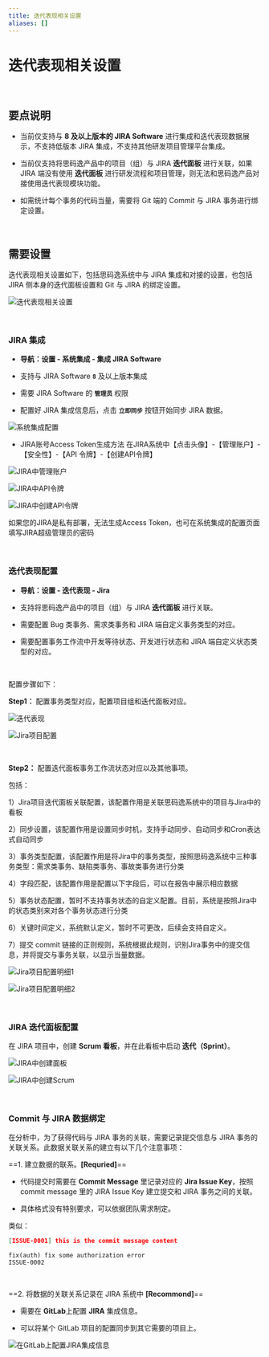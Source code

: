 ```yaml
---
title: 迭代表现相关设置
aliases: []
---
```


# 迭代表现相关设置

<br />

## 要点说明

-   当前仅支持与 **8 及以上版本的 JIRA Software** 进行集成和迭代表现数据展示，不支持低版本 JIRA 集成，不支持其他研发项目管理平台集成。

-   当前仅支持将思码逸产品中的项目（组）与 JIRA **迭代面板** 进行关联，如果 JIRA 端没有使用 **迭代面板** 进行研发流程和项目管理，则无法和思码逸产品对接使用迭代表现模块功能。

-   如需统计每个事务的代码当量，需要将 Git 端的 Commit 与 JIRA 事务进行绑定设置。

<br />

## 需要设置

迭代表现相关设置如下，包括思码逸系统中与 JIRA 集成和对接的设置，也包括 JIRA 侧本身的迭代面板设置和 Git 与 JIRA 的绑定设置。

![迭代表现相关设置](https://release-note.oss-cn-hongkong.aliyuncs.com/2022_v2/223_sprint_setup_01.png)

<br />

### JIRA 集成

-   **导航：设置 - 系统集成 - 集成 JIRA Software**

-   支持与 JIRA Software **`8`** 及以上版本集成

-   需要 JIRA Software 的 **`管理员`** 权限

-   配置好 JIRA 集成信息后，点击 **`立即同步`** 按钮开始同步 JIRA 数据。

![系统集成配置](https://release-note.oss-cn-hongkong.aliyuncs.com/2022_v2/223_sprint_setup_02.png)

-   JIRA账号Access Token生成方法
在JIRA系统中【点击头像】-【管理账户】-【安全性】-【API 令牌】-【创建API令牌】

![JIRA中管理账户](https://release-note.oss-cn-hongkong.aliyuncs.com/2022_v2/224_sprint_setup_03.png)

![JIRA中API令牌](https://release-note.oss-cn-hongkong.aliyuncs.com/2022_v2/225_sprint_setup_04.png)

![JIRA中创建API令牌](https://release-note.oss-cn-hongkong.aliyuncs.com/2022_v2/226_sprint_setup_05.png)

如果您的JIRA是私有部署，无法生成Access Token，也可在系统集成的配置页面填写JIRA超级管理员的密码

<br />

### 迭代表现配置

-   **导航：设置 - 迭代表现 - Jira**

-   支持将思码逸产品中的项目（组）与 JIRA **迭代面板** 进行关联。

-   需要配置 Bug 类事务、需求类事务和 JIRA 端自定义事务类型的对应。

-   需要配置事务工作流中开发等待状态、开发进行状态和 JIRA 端自定义状态类型的对应。

<br />

配置步骤如下：

**Step1：** 配置事务类型对应，配置项目组和迭代面板对应。

![迭代表现](https://release-note.oss-cn-hongkong.aliyuncs.com/2022_v2/227_sprint_setup_06.png)

![Jira项目配置](https://release-note.oss-cn-hongkong.aliyuncs.com/2022_v2/228_sprint_setup_07.png)

<br />

**Step2：** 配置迭代面板事务工作流状态对应以及其他事项。

包括：

1）Jira项目迭代面板关联配置，该配置作用是关联思码逸系统中的项目与Jira中的看板

2）同步设置，该配置作用是设置同步时机，支持手动同步、自动同步和Cron表达式自动同步

3）事务类型配置，该配置作用是将Jira中的事务类型，按照思码逸系统中三种事务类型：需求类事务、缺陷类事务、事故类事务进行分类

4）字段匹配，该配置作用是配置以下字段后，可以在报告中展示相应数据

5）事务状态配置，暂时不支持事务状态的自定义配置。目前，系统是按照Jira中的状态类别来对各个事务状态进行分类

6）关键时间定义，系统默认定义，暂时不可更改，后续会支持自定义。

7）提交 commit 链接的正则规则，系统根据此规则，识别Jira事务中的提交信息，并将提交与事务关联，以显示当量数据。

![Jira项目配置明细1](https://release-note.oss-cn-hongkong.aliyuncs.com/2022_v2/229_sprint_setup_08.png)

![Jira项目配置明细2](https://release-note.oss-cn-hongkong.aliyuncs.com/2022_v2/230_sprint_setup_09.png)

<br />

### JIRA 迭代面板配置

在 JIRA 项目中，创建 **Scrum 看板**，并在此看板中启动 **迭代（Sprint）**。

![JIRA中创建面板](https://release-note.oss-cn-hongkong.aliyuncs.com/2022_v2/231_sprint_setup_10.png)

![JIRA中创建Scrum](https://release-note.oss-cn-hongkong.aliyuncs.com/2022_v2/232_sprint_setup_11.png)

<br />

### Commit 与 JIRA 数据绑定

在分析中，为了获得代码与 JIRA 事务的关联，需要记录提交信息与 JIRA 事务的关联关系。此数据关联关系的建立有以下几个注意事项：

==1. 建立数据的联系。**[Requried]**==

-   代码提交时需要在 **Commit Message** 里记录对应的 **Jira Issue Key**，按照 commit message 里的 JIRA Issue Key 建立提交和 JIRA 事务之间的关联。

-   具体格式没有特别要求，可以依据团队需求制定。

类似：

```JSON
[ISSUE-0001] this is the commit message content
```

```
fix(auth) fix some authorization error
ISSUE-0002
```

<br />

==2. 将数据的关联关系记录在 JIRA 系统中 **[Recommond]**==

-   需要在 **GitLab**上配置 **JIRA** 集成信息。

-   可以将某个 GitLab 项目的配置同步到其它需要的项目上。

![在GitLab上配置JIRA集成信息](https://release-note.oss-cn-hongkong.aliyuncs.com/2022_v2/233_sprint_setup_12.png)

<br />
